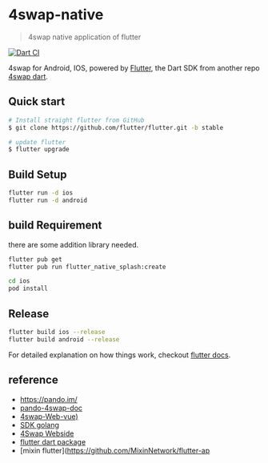 # 4swap-native

> 4swap native application of flutter

[![Dart CI](https://github.com/bubiji/4swap-flutter/workflows/Dart%20CI/badge.svg)](https://github.com/bubiji/4swap-flutter/actions)

4swap for Android, IOS, powered by [Flutter](https://flutter.dev/), the Dart SDK from another repo [4swap dart](https://github.com/bubiji/4swap_dart_sdk).


## Quick start

``` bash
# Install straight flutter from GitHub
$ git clone https://github.com/flutter/flutter.git -b stable

# update flutter
$ flutter upgrade

```

## Build Setup

``` bash
flutter run -d ios
flutter run -d android
```
## build Requirement

there are some addition library needed.
``` bash
flutter pub get
flutter pub run flutter_native_splash:create

cd ios
pod install
```
## Release

``` bash
flutter build ios --release
flutter build android --release
```
For detailed explanation on how things work, checkout [flutter docs](https://docs.flutter.dev/).


## reference

- <https://pando.im/>  
- [pando-4swap-doc](https://docs.pando.im/developer/intro)  
- [4swap-Web-vue)](https://github.com/fox-one/4swap-web)  
- [SDK golang](https://github.com/fox-one/4swap-sdk-go) 
- [4Swap Webside](https://app.4swap.org/#/pool)  
- [flutter dart package](https://pub.dev/publishers/mixin.dev/packages)  
- [mixin flutter](https://github.com/MixinNetwork/flutter-ap
